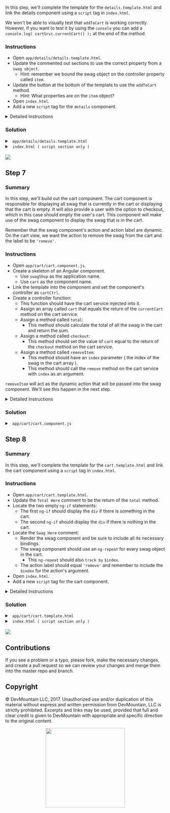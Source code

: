 In this step, we'll complete the template for the `details.template.html` and
link the details component using a `script` tag in `index.html`.

We won't be able to visually test that `addToCart` is working correctly.
However, if you want to test it by using the `console` you can add a
`console.log( cartSrvc.currentCart() );` at the end of the method.

### Instructions

* Open `app/details/details.template.html`.
* Update the commented out sections to use the correct property from a `swag
  object`.
  * Hint: remember we bound the swag object on the controller property called
    `item`.
* Update the button at the bottom of the template to use the `addToCart` method.
  * Hint: What properties are on the `item` object?
* Open `index.html`.
* Add a new `script` tag for the `details` component.

<details>

<summary> Detailed Instructions </summary>

<br />

Let's begin by opening `app/details/details.template.html`. Remember that in the
previous step, we assigned the swag object we need onto `this.item`. This means
we can access that object by using `detailsCtrl.item`. We already know what
properties are on a swag object so this part becomes pretty easy. We also need
to update the `ng-click` to call our method `addToCart` with the `item` as an
argument.

```html
<div class="detailed__parent">
  <div class="detailed__child">
    <h4 class="detailed__header">Details</h4>
    <div class="detailed__content">
      <div class="detailed__content-header">
        <h4>{{ detailsCtrl.item.title }}</h4>
        <span>${{ detailsCtrl.item.price }}</span>
      </div>

      <div class="detailed__content-middle">
        <span>{{ detailsCtrl.item.size }}, {{ detailsCtrl.item.color }}</span>
      </div>

      <div class="detailed__content-footer">
        <button ng-click="detailsCtrl.addToCart( detailsCtrl.item )">add to cart</button>
      </div>
    </div>
  </div>
</div>
```

Then, just like we've done in the previous steps, we need to add a new `script
tag` in `index.html`.

```html
<!--Our Custom Script Files-->
<script src="app/app.js"></script>
<script src="app/services/swag.service.js"></script>
<script src="app/services/cart.service.js"></script>
<script src="app/swag/swag.component.js"></script>
<script src="app/list/list.component.js"></script>
<script src="app/details/details.component.js"></script>
```

</details>

### Solution

<details>

<summary> <code> app/details/details.template.html </code> </summary>

```html
<div class="detailed__parent">
  <div class="detailed__child">
    <h4 class="detailed__header">Details</h4>
    <div class="detailed__content">
      <div class="detailed__content-header">
        <h4>{{ detailsCtrl.item.title }}</h4>
        <span>${{ detailsCtrl.item.price }}</span>
      </div>

      <div class="detailed__content-middle">
        <span>{{ detailsCtrl.item.size }}, {{ detailsCtrl.item.color }}</span>
      </div>

      <div class="detailed__content-footer">
        <button ng-click="detailsCtrl.addToCart( detailsCtrl.item )">add to cart</button>
      </div>
    </div>
  </div>
</div>
```

</details>

<details>

<summary> <code> index.html ( script section only ) </code> </summary>

```html
<!--Our Custom Script Files-->
<script src="app/app.js"></script>
<script src="app/services/swag.service.js"></script>
<script src="app/services/cart.service.js"></script>
<script src="app/swag/swag.component.js"></script>
<script src="app/list/list.component.js"></script>
<script src="app/details/details.component.js"></script>
```

</details>

<br />

<img src="https://github.com/DevMountain/angular-3-afternoon/blob/solution/readme-assets/2g.gif" />

## Step 7

### Summary

In this step, we'll build out the cart component. The cart component is
responsible for displaying all swag that is currently in the cart or displaying
that the cart is empty. It will also provide a user with the option to checkout,
which in this case should empty the user's cart. This component will make use of
the swag component to display the swag that is in the cart.

Remember that the swag component's action and action label are dynamic. On the
cart view, we want the action to remove the swag from the cart and the label to
be `'remove'`.

### Instructions

* Open `app/cart/cart.component.js`.
* Create a skeleton of an Angular component.
  * Use `swagShop` as the application name.
  * Use `cart` as the component name.
* Link the template into the component and set the component's controller as
  `cartCtrl`.
* Create a controller function:
  * This function should have the cart service injected into it.
  * Assign an array called `cart` that equals the return of the `currentCart`
    method on the cart service.
  * Assign a method called `total`:
    * This method should calculate the total of all the swag in the cart and
      return the sum.
  * Assign a method called `checkout`:
    * This method should set the value of `cart` equal to the return of the
      `checkout` method on the cart service.
  * Assign a method called `removeItem`:
    * This method should have an `index` parameter ( the index of the swag in
      the cart array ).
    * This method should call the `remove` method on the cart service with
      `index` as an argument.

`removeItem` will act as the dynamic action that will be passed into the swag
component. We'll see this happen in the next step.

<details>

<summary> Detailed Instructions </summary>

<br />

Let's begin by opening `app/cart/cart.component.js` and create a component
skeleton.

```js
angular.module("swagShop").component("cart", {});
```

Just like we've done in the previous steps, let's link the template file, set
the controller name as `cartCtrl`, and also create a controller function. This
controller function should have the cart service injected into it.

```js
angular.module("swagShop").component("cart", {
  templateUrl: "app/cart/cart.template.html",
  controllerAs: "cartCtrl",

  controller: function(cartSrvc) {}
});
```

This component will be responbile for displaying and updating the cart. We'll
want to provide our template access to the cart, the cart's total, and all of
the available methods in the cart service. It might help if you have the cart
service open ( `app/services/cart.service.js` ) to see the methods. Let's start
by assigning `cart` to the controller. `cart` should equal the current cart
array. We can get that value by calling the `currentCart` method in the cart
service.

```js
angular.module("swagShop").component("cart", {
  templateUrl: "app/cart/cart.template.html",
  controllerAs: "cartCtrl",

  controller: function(cartSrvc) {
    this.cart = cartSrvc.currentCart();
  }
});
```

The next thing we'll need is a way to calculate the total. Let's assign a method
called `total` that returns the sum of the prices of the swag in the cart.

```js
angular.module("swagShop").component("cart", {
  templateUrl: "app/cart/cart.template.html",
  controllerAs: "cartCtrl",

  controller: function(cartSrvc) {
    this.cart = cartSrvc.currentCart();

    this.total = function() {
      return this.cart.reduce((total, current) => total + current.price, 0);
    };
  }
});
```

We'll then need a way for a user to checkout. When the `checkout` method is
called on the service, it returns an empty cart. Knowing this we can create
method on the controller that calls this method and sets its return value
`cart`.

```js
angular.module("swagShop").component("cart", {
  templateUrl: "app/cart/cart.template.html",
  controllerAs: "cartCtrl",

  controller: function(cartSrvc) {
    this.cart = cartSrvc.currentCart();

    this.total = function() {
      return this.cart.reduce((total, current) => total + current.price, 0);
    };

    this.checkout = function() {
      this.cart = cartSrvc.checkout();
    };
  }
});
```

The last thing we'll need is the dynamic action for when we `ng-repeat` over the
swag component in the next step. We'll need a method that can remove the swag
from the cart. If we take a look inside the cart service, the `remove` method is
expecting an `index`. So we'll need to have a parameter to capture the `index`.

```js
angular.module("swagShop").component("cart", {
  templateUrl: "app/cart/cart.template.html",
  controllerAs: "cartCtrl",

  controller: function(cartSrvc) {
    this.cart = cartSrvc.currentCart();

    this.total = function() {
      return this.cart.reduce((total, current) => total + current.price, 0);
    };

    this.checkout = function() {
      this.cart = cartSrvc.checkout();
    };

    this.removeItem = function(index) {
      cartSrvc.remove(index);
    };
  }
});
```

</details>

### Solution

<details>

<summary> <code> app/cart/cart.component.js </code> </summary>

```js
angular.module("swagShop").component("cart", {
  templateUrl: "app/cart/cart.template.html",
  controllerAs: "cartCtrl",

  controller: function(cartSrvc) {
    this.cart = cartSrvc.currentCart();

    this.total = function() {
      return this.cart.reduce((total, current) => total + current.price, 0);
    };

    this.checkout = function() {
      this.cart = cartSrvc.checkout();
    };

    this.removeItem = function(index) {
      cartSrvc.remove(index);
    };
  }
});
```

</details>

## Step 8

### Summary

In this step, we'll complete the template for the `cart.template.html` and link
the cart component using a `script` tag in `index.html`.

### Instructions

* Open `app/cart/cart.template.html`.
* Update the `Total Here` comment to be the return of the `total` method.
* Locate the two empty `ng-if` statements:
  * The first `ng-if` should display the `div` if there is something in the
    cart.
  * The second `ng-if` should display the `div` if there is nothing in the cart.
* Locate the `Swag Here` comment:
  * Render the swag component and be sure to include all its necessary bindings.
  * The swag component should use an `ng-repeat` for every swag object in the
    cart.
    * This `ng-repeat` should also `track by` `$index`.
  * The action label should equal `'remove'` and remember to include the
    `$index` for the action's argument.
* Open `index.html`.
* Add a new `script` tag for the cart component.

<details>

<summary> Detailed Instructions </summary>

<br />

Let's begin by opening `app/cart/cart.template.html`. There are two empty
`ng-if` statements in this template. The first `ng-if` is responsible for
showing the `div` when there is at least one item in the cart. The second
`ng-if` is responsible for showing the `div` when there is nothing in the cart.
Remember that in the last step we assigned the cart to `cart`.

```html
<div ng-if="cartCtrl.cart.length > 0" class="cart__with-items">

</div>

<div ng-if="cartCtrl.cart.length === 0" class="cart__without-items">
  <span>Nothing in your cart</span>
</div>
```

The next thing we'll want to update is the total. Remember that the total is a
function, so we'll need to invoke it to get the value.

```html
<div class="cart__top-right">
  <span class="cart__total">Total: ${{ cartCtrl.total() }}</span>
  <button class="cart__btn-checkout" ng-click="">checkout</button>
</div>
```

The last thing we'll want to add is an `ng-repeat` over the swag component. This
will be just like how we've done it in the previous steps except we'll want to
track the `ng-repeat` by `$index`. This will allow us to use `$index` as the
argument for the `removeItem` method.

```html
<div class="cart__bottom">
  <swag
    ng-repeat="item in cartCtrl.cart track by $index"
    item="item"
    action="cartCtrl.removeItem($index)"
    action-label="remove">
  </swag>
</div>
```

Then, just like in the previous steps, we'll need to add the component as a new
`script tag` in `index.html`.

```html
<!--Our Custom Script Files-->
<script src="app/app.js"></script>
<script src="app/services/swag.service.js"></script>
<script src="app/services/cart.service.js"></script>
<script src="app/swag/swag.component.js"></script>
<script src="app/list/list.component.js"></script>
<script src="app/details/details.component.js"></script>
<script src="app/cart/cart.component.js"></script>
```

</details>

### Solution

<details>

<summary> <code> app/cart/cart.template.html </code> </summary>

```js
<div class="cart__parent">
  <div class="cart__child">
    <div ng-if="cartCtrl.cart.length > 0" class="cart__with-items">
      <div class="cart__top">
        <h4 class="cart__header">Cart</h4>
        <div class="cart__top-right">
          <span class="cart__total">Total: ${{ cartCtrl.total() }}</span>
          <button class="cart__btn-checkout" ng-click="cartCtrl.checkout()">checkout</button>
        </div>
      </div>

      <div class="cart__bottom">
        <swag
          ng-repeat="item in cartCtrl.cart track by $index"
          item="item"
          action="cartCtrl.removeItem($index)"
          action-label="remove">
        </swag>
      </div>
    </div>

    <div ng-if="cartCtrl.cart.length === 0" class="cart__without-items">
      <span>Nothing in your cart</span>
    </div>
  </div>
</div>
```

</details>

<details>

<summary> <code> index.html ( script section only ) </code> </summary>

```html
<!--Our Custom Script Files-->
<script src="app/app.js"></script>
<script src="app/services/swag.service.js"></script>
<script src="app/services/cart.service.js"></script>
<script src="app/swag/swag.component.js"></script>
<script src="app/list/list.component.js"></script>
<script src="app/details/details.component.js"></script>
<script src="app/cart/cart.component.js"></script>
```

</details>

<br />

<img src="https://github.com/DevMountain/angular-3-afternoon/blob/solution/readme-assets/3g.gif" />

## Contributions

If you see a problem or a typo, please fork, make the necessary changes, and
create a pull request so we can review your changes and merge them into the
master repo and branch.

## Copyright

© DevMountain LLC, 2017. Unauthorized use and/or duplication of this material
without express and written permission from DevMountain, LLC is strictly
prohibited. Excerpts and links may be used, provided that full and clear credit
is given to DevMountain with appropriate and specific direction to the original
content.

<p align="center">
<img src="https://devmounta.in/img/logowhiteblue.png" width="250">
</p>
